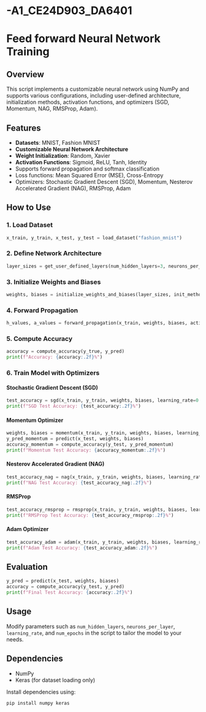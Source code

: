 # -A1_CE24D903_DA6401
# Feed forward Neural Network Training 

## Overview
This script implements a customizable neural network using NumPy and supports various configurations, including user-defined architecture, initialization methods, activation functions, and optimizers (SGD, Momentum, NAG, RMSProp, Adam).

## Features

- **Datasets**: MNIST, Fashion MNIST
- **Customizable Neural Network Architecture**
- **Weight Initialization**: Random, Xavier
- **Activation Functions**: Sigmoid, ReLU, Tanh, Identity
- Supports forward propagation and softmax classification
- Loss functions: Mean Squared Error (MSE), Cross-Entropy
- Optimizers: Stochastic Gradient Descent (SGD), Momentum, Nesterov Accelerated Gradient (NAG), RMSProp, Adam

## How to Use

### 1. Load Dataset
```python
x_train, y_train, x_test, y_test = load_dataset("fashion_mnist")
```

### 2. Define Network Architecture
```python
layer_sizes = get_user_defined_layers(num_hidden_layers=3, neurons_per_layer=[4, 5, 6])
```

### 3. Initialize Weights and Biases
```python
weights, biases = initialize_weights_and_biases(layer_sizes, init_method="random")
```

### 4. Forward Propagation
```python
h_values, a_values = forward_propagation(x_train, weights, biases, activation="relu")
```

### 5. Compute Accuracy
```python
accuracy = compute_accuracy(y_true, y_pred)
print(f"Accuracy: {accuracy:.2f}%")
```

### 6. Train Model with Optimizers

#### Stochastic Gradient Descent (SGD)
```python
test_accuracy = sgd(x_train, y_train, weights, biases, learning_rate=0.01, num_epochs=10)
print(f"SGD Test Accuracy: {test_accuracy:.2f}%")
```

#### Momentum Optimizer
```python
weights, biases = momentum(x_train, y_train, weights, biases, learning_rate=0.01, momentum_coef=0.9, num_epochs=10)
y_pred_momentum = predict(x_test, weights, biases)
accuracy_momentum = compute_accuracy(y_test, y_pred_momentum)
print(f"Momentum Test Accuracy: {accuracy_momentum:.2f}%")
```

#### Nesterov Accelerated Gradient (NAG)
```python
test_accuracy_nag = nag(x_train, y_train, weights, biases, learning_rate=0.01, momentum_coef=0.9, num_epochs=10)
print(f"NAG Test Accuracy: {test_accuracy_nag:.2f}%")
```

#### RMSProp
```python
test_accuracy_rmsprop = rmsprop(x_train, y_train, weights, biases, learning_rate=0.001, beta=0.9, eps=1e-8, num_epochs=10)
print(f"RMSProp Test Accuracy: {test_accuracy_rmsprop:.2f}%")
```

#### Adam Optimizer
```python
test_accuracy_adam = adam(x_train, y_train, weights, biases, learning_rate=0.001, beta1=0.9, beta2=0.999, eps=1e-8, num_epochs=10)
print(f"Adam Test Accuracy: {test_accuracy_adam:.2f}%")
```

## Evaluation
```python
y_pred = predict(x_test, weights, biases)
accuracy = compute_accuracy(y_test, y_pred)
print(f"Final Test Accuracy: {accuracy:.2f}%")
```

## Usage
Modify parameters such as `num_hidden_layers`, `neurons_per_layer`, `learning_rate`, and `num_epochs` in the script to tailor the model to your needs.

## Dependencies
- NumPy
- Keras (for dataset loading only)

Install dependencies using:
```bash
pip install numpy keras
```
